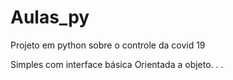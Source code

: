# Aulas_py
Projeto em python sobre o controle da covid 19 

Simples com interface básica  Orientada a objeto.  . . 
